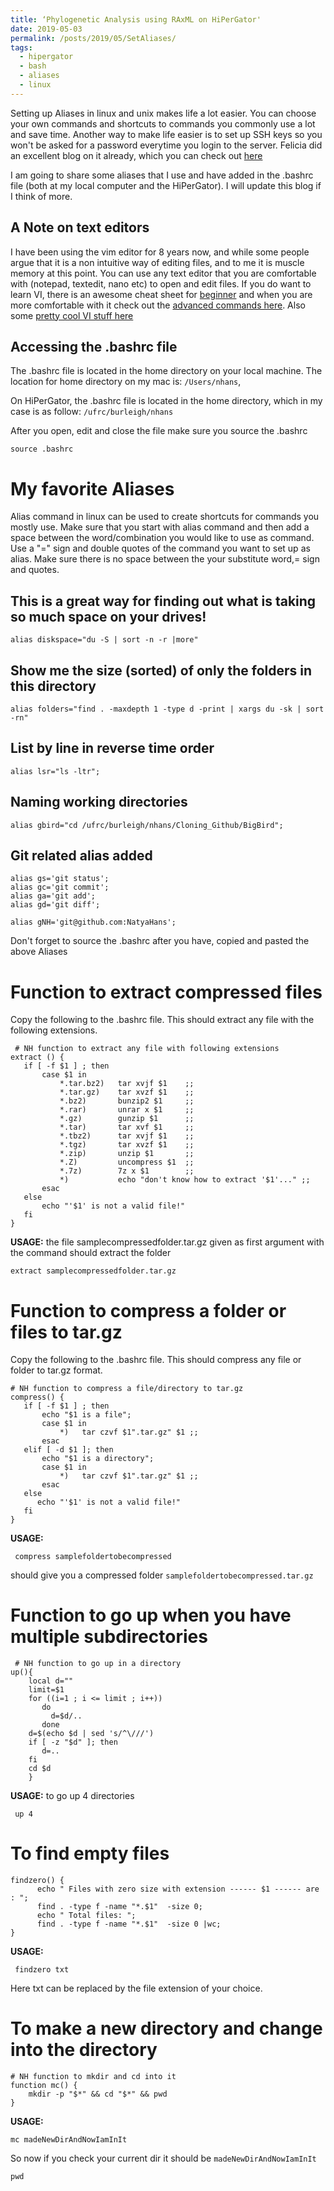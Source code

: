 ```yaml
---
title: ‘Phylogenetic Analysis using RAxML on HiPerGator'
date: 2019-05-03
permalink: /posts/2019/05/SetAliases/
tags:
  - hipergator
  - bash
  - aliases
  - linux
--- 
```


Setting up Aliases in linux and unix makes life a lot easier. You can choose your own commands and shortcuts to commands you commonly use a lot and save time.
Another way to make life easier is to set up SSH keys so you won't be asked for a password everytime you login to the server.
Felicia did an excellent blog on it already, which you can check out [here](https://fnew.github.io/posts/2019/04/blog_post_4/)

I am going to share some aliases that I use and have added in the .bashrc file (both at my local computer and the HiPerGator). 
I will update this blog if I think of more.

A Note on text editors
------
I have been using the vim editor for 8 years now, and while some people argue that it is a non intuitive way of editing files,
and to me it is muscle memory at this point. You can use any text editor that you are comfortable with (notepad, textedit, nano etc) to open and edit files.
If you do want to learn VI, there is an awesome cheat sheet for [beginner](http://NatyaHans.github.io/files/vi_cheat_sheet.pdf) and when you are more comfortable with it check out the [advanced commands here](https://stac47.github.io/vim/cheat/sheet/2014/02/22/vim-advanced-cheat-sheet.html).
Also some [pretty cool VI stuff here](http://vimsheet.com/advanced.html)


Accessing the .bashrc file
------
The .bashrc file is located in the home directory on your local machine. The location for home directory on my mac is:
`/Users/nhans`, 

On HiPerGator, the .bashrc file is located  in the home directory, which in my case is as follow: 
`/ufrc/burleigh/nhans`


After you open, edit and close the file make sure you source the .bashrc

    source .bashrc


# My favorite Aliases
Alias command in linux can be used to create shortcuts for commands you mostly use. Make sure that you start with alias command and then add a space between the word/combination you would like to use as command. Use a "=" sign and double quotes of the command you want to set up as alias.
Make sure there is no space between the your substitute word,= sign and quotes. 


This is a great way for finding out what is taking so much space on your drives!
------

    alias diskspace="du -S | sort -n -r |more"
    

Show me the size (sorted) of only the folders in this directory
------

    alias folders="find . -maxdepth 1 -type d -print | xargs du -sk | sort -rn"


List by line in reverse time order
------

    alias lsr="ls -ltr";


Naming working directories
------

    alias gbird="cd /ufrc/burleigh/nhans/Cloning_Github/BigBird";
    

Git related alias added
------

    alias gs='git status';
    alias gc='git commit';
    alias ga='git add';
    alias gd='git diff';

    alias gNH='git@github.com:NatyaHans';
    

Don't forget to source the .bashrc after you have, copied and pasted the above Aliases


# Function to extract compressed files

Copy the following to the .bashrc file. This should extract any file  with the following extensions.

     # NH function to extract any file with following extensions
    extract () {
       if [ -f $1 ] ; then
           case $1 in
               *.tar.bz2)   tar xvjf $1    ;;
               *.tar.gz)    tar xvzf $1    ;;
               *.bz2)       bunzip2 $1     ;;
               *.rar)       unrar x $1     ;;
               *.gz)        gunzip $1      ;;
               *.tar)       tar xvf $1     ;;
               *.tbz2)      tar xvjf $1    ;;
               *.tgz)       tar xvzf $1    ;;
               *.zip)       unzip $1       ;;
               *.Z)         uncompress $1  ;;
               *.7z)        7z x $1        ;;
               *)           echo "don't know how to extract '$1'..." ;;
           esac
       else
           echo "'$1' is not a valid file!"
       fi
    }

**USAGE:** the file samplecompressedfolder.tar.gz given as first argument with the command should extract the folder

    extract samplecompressedfolder.tar.gz


# Function to compress a folder or files to tar.gz 

Copy the following to the .bashrc file. This should compress any file or folder to tar.gz format.


    # NH function to compress a file/directory to tar.gz
    compress() {
       if [ -f $1 ] ; then
           echo "$1 is a file";
           case $1 in
               *)   tar czvf $1".tar.gz" $1 ;;
           esac
       elif [ -d $1 ]; then
           echo "$1 is a directory";
           case $1 in
               *)   tar czvf $1".tar.gz" $1 ;;
           esac
       else
          echo "'$1' is not a valid file!"
       fi
    }


**USAGE:**

     compress samplefoldertobecompressed
     
should give you a compressed folder `samplefoldertobecompressed.tar.gz`


# Function to go up when you have multiple subdirectories


     # NH function to go up in a directory 
    up(){
        local d=""
        limit=$1
        for ((i=1 ; i <= limit ; i++))
           do
             d=$d/..
           done
        d=$(echo $d | sed 's/^\///')
        if [ -z "$d" ]; then
           d=..
        fi
        cd $d
        }
        
**USAGE:** to go up 4 directories 

     up 4 


# To find empty files 


    findzero() {
          echo " Files with zero size with extension ------ $1 ------ are : ";
          find . -type f -name "*.$1"  -size 0;
          echo " Total files: ";
          find . -type f -name "*.$1"  -size 0 |wc;
    }

**USAGE:**
     
     findzero txt
     
Here txt can be replaced by the file extension of your choice.     
 
     
# To make a new directory and change into the directory  


    # NH function to mkdir and cd into it
    function mc() {
        mkdir -p "$*" && cd "$*" && pwd
    }

**USAGE:**

    mc madeNewDirAndNowIamInIt
 
 So now if you check your current dir it should be `madeNewDirAndNowIamInIt`
    
    pwd

 

